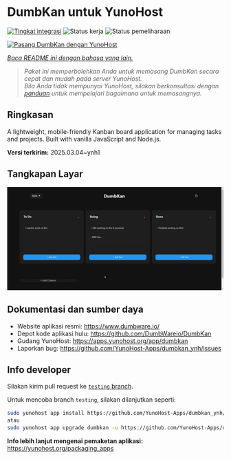 <!--
N.B.: README ini dibuat secara otomatis oleh <https://github.com/YunoHost/apps/tree/master/tools/readme_generator>
Ini TIDAK boleh diedit dengan tangan.
-->

# DumbKan untuk YunoHost

[![Tingkat integrasi](https://apps.yunohost.org/badge/integration/dumbkan)](https://ci-apps.yunohost.org/ci/apps/dumbkan/)
![Status kerja](https://apps.yunohost.org/badge/state/dumbkan)
![Status pemeliharaan](https://apps.yunohost.org/badge/maintained/dumbkan)

[![Pasang DumbKan dengan YunoHost](https://install-app.yunohost.org/install-with-yunohost.svg)](https://install-app.yunohost.org/?app=dumbkan)

*[Baca README ini dengan bahasa yang lain.](./ALL_README.md)*

> *Paket ini memperbolehkan Anda untuk memasang DumbKan secara cepat dan mudah pada server YunoHost.*  
> *Bila Anda tidak mempunyai YunoHost, silakan berkonsultasi dengan [panduan](https://yunohost.org/install) untuk mempelajari bagaimana untuk memasangnya.*

## Ringkasan

A lightweight, mobile-friendly Kanban board application for managing tasks and projects. Built with vanilla JavaScript and Node.js.


**Versi terkirim:** 2025.03.04~ynh1

## Tangkapan Layar

![Tangkapan Layar pada DumbKan](./doc/screenshots/screenshot.png)

## Dokumentasi dan sumber daya

- Website aplikasi resmi: <https://www.dumbware.io/>
- Depot kode aplikasi hulu: <https://github.com/DumbWareio/DumbKan>
- Gudang YunoHost: <https://apps.yunohost.org/app/dumbkan>
- Laporkan bug: <https://github.com/YunoHost-Apps/dumbkan_ynh/issues>

## Info developer

Silakan kirim pull request ke [`testing` branch](https://github.com/YunoHost-Apps/dumbkan_ynh/tree/testing).

Untuk mencoba branch `testing`, silakan dilanjutkan seperti:

```bash
sudo yunohost app install https://github.com/YunoHost-Apps/dumbkan_ynh/tree/testing --debug
atau
sudo yunohost app upgrade dumbkan -u https://github.com/YunoHost-Apps/dumbkan_ynh/tree/testing --debug
```

**Info lebih lanjut mengenai pemaketan aplikasi:** <https://yunohost.org/packaging_apps>
